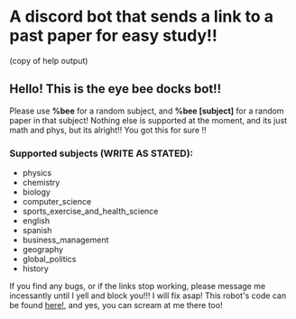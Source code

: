 # A discord bot that sends a link to a past paper for easy study!!
(copy of help output)

## Hello! This is the eye bee docks bot!!
Please use **%bee** for a random subject, and **%bee [subject]** for a random paper in that subject!
Nothing else is supported at the moment, and its just math and phys, but its alright!! You got this for sure !!
### Supported subjects (WRITE AS STATED):
- physics
- chemistry
- biology
- computer_science
- sports_exercise_and_health_science
- english
- spanish
- business_management
- geography
- global_politics
- history


If you find any bugs, or if the links stop working, please message me incessantly until I yell and block you!!! I will fix asap!
This robot's code can be found [here!](https://github.com/Milkalotl/ib_study_bot), and yes, you can scream at me there too!
